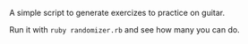 A simple script to generate exercizes to practice on guitar.

Run it with `ruby randomizer.rb` and see how many you can do.


